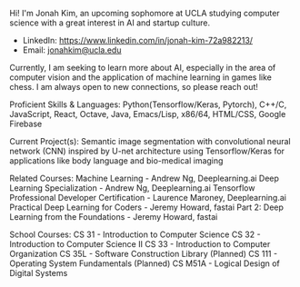 Hi! I'm Jonah Kim, an upcoming sophomore at UCLA studying computer science with a great interest in AI and startup culture. 

- LinkedIn: https://www.linkedin.com/in/jonah-kim-72a982213/
- Email: jonahkim@ucla.edu

Currently, I am seeking to learn more about AI, especially in the area of computer vision and the application of machine learning in games like chess. I am always open to new connections, so please reach out!

Proficient Skills & Languages: Python(Tensorflow/Keras, Pytorch), C++/C, JavaScript, React, Octave, Java, Emacs/Lisp, x86/64, HTML/CSS, Google Firebase

Current Project(s): Semantic image segmentation with convolutional neural network (CNN) inspired by U-net architecture using Tensorflow/Keras for applications like body language and bio-medical imaging

Related Courses:
Machine Learning - Andrew Ng, Deeplearning.ai
Deep Learning Specialization - Andrew Ng, Deeplearning.ai
Tensorflow Professional Developer Certification - Laurence Maroney, Deeplearning.ai
Practical Deep Learning for Coders - Jeremy Howard, fastai
Part 2: Deep Learning from the Foundations - Jeremy Howard, fastai

School Courses:
CS 31 - Introduction to Computer Science
CS 32 - Introduction to Computer Science II
CS 33 - Introduction to Computer Organization
CS 35L - Software Construction Library
(Planned) CS 111 - Operating System Fundamentals
(Planned) CS M51A - Logical Design of Digital Systems
